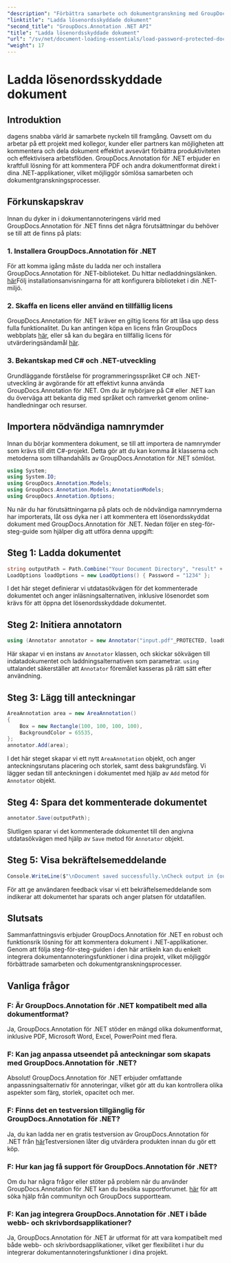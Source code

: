 ```yaml
---
"description": "Förbättra samarbete och dokumentgranskning med GroupDocs.Annotation för .NET. Kommentera PDF och mer sömlöst i dina .NET-appar."
"linktitle": "Ladda lösenordsskyddade dokument"
"second_title": "GroupDocs.Annotation .NET API"
"title": "Ladda lösenordsskyddade dokument"
"url": "/sv/net/document-loading-essentials/load-password-protected-documents/"
"weight": 17
---
```


# Ladda lösenordsskyddade dokument

## Introduktion
dagens snabba värld är samarbete nyckeln till framgång. Oavsett om du arbetar på ett projekt med kollegor, kunder eller partners kan möjligheten att kommentera och dela dokument effektivt avsevärt förbättra produktiviteten och effektivisera arbetsflöden. GroupDocs.Annotation för .NET erbjuder en kraftfull lösning för att kommentera PDF och andra dokumentformat direkt i dina .NET-applikationer, vilket möjliggör sömlösa samarbeten och dokumentgranskningsprocesser.
## Förkunskapskrav
Innan du dyker in i dokumentannoteringens värld med GroupDocs.Annotation för .NET finns det några förutsättningar du behöver se till att de finns på plats:
### 1. Installera GroupDocs.Annotation för .NET
För att komma igång måste du ladda ner och installera GroupDocs.Annotation för .NET-biblioteket. Du hittar nedladdningslänken. [här](https://releases.groupdocs.com/annotation/net/)Följ installationsanvisningarna för att konfigurera biblioteket i din .NET-miljö.
### 2. Skaffa en licens eller använd en tillfällig licens
GroupDocs.Annotation för .NET kräver en giltig licens för att låsa upp dess fulla funktionalitet. Du kan antingen köpa en licens från GroupDocs webbplats [här](https://purchase.groupdocs.com/buy), eller så kan du begära en tillfällig licens för utvärderingsändamål [här](https://purchase.groupdocs.com/temporary-license/).
### 3. Bekantskap med C# och .NET-utveckling
Grundläggande förståelse för programmeringsspråket C# och .NET-utveckling är avgörande för att effektivt kunna använda GroupDocs.Annotation för .NET. Om du är nybörjare på C# eller .NET kan du överväga att bekanta dig med språket och ramverket genom online-handledningar och resurser.

## Importera nödvändiga namnrymder
Innan du börjar kommentera dokument, se till att importera de namnrymder som krävs till ditt C#-projekt. Detta gör att du kan komma åt klasserna och metoderna som tillhandahålls av GroupDocs.Annotation för .NET sömlöst.
```csharp
using System;
using System.IO;
using GroupDocs.Annotation.Models;
using GroupDocs.Annotation.Models.AnnotationModels;
using GroupDocs.Annotation.Options;
```

Nu när du har förutsättningarna på plats och de nödvändiga namnrymderna har importerats, låt oss dyka ner i att kommentera ett lösenordsskyddat dokument med GroupDocs.Annotation för .NET. Nedan följer en steg-för-steg-guide som hjälper dig att utföra denna uppgift:
## Steg 1: Ladda dokumentet
```csharp
string outputPath = Path.Combine("Your Document Directory", "result" + Path.GetExtension("input.pdf"));
LoadOptions loadOptions = new LoadOptions() { Password = "1234" };
```
I det här steget definierar vi utdatasökvägen för det kommenterade dokumentet och anger inläsningsalternativen, inklusive lösenordet som krävs för att öppna det lösenordsskyddade dokumentet.
## Steg 2: Initiera annotatorn
```csharp
using (Annotator annotator = new Annotator("input.pdf"_PROTECTED, loadOptions))
```
Här skapar vi en instans av `Annotator` klassen, och skickar sökvägen till indatadokumentet och laddningsalternativen som parametrar. `using` uttalandet säkerställer att `Annotator` föremålet kasseras på rätt sätt efter användning.
## Steg 3: Lägg till anteckningar
```csharp
AreaAnnotation area = new AreaAnnotation()
{
    Box = new Rectangle(100, 100, 100, 100),
    BackgroundColor = 65535,
};
annotator.Add(area);
```
I det här steget skapar vi ett nytt `AreaAnnotation` objekt, och anger anteckningsrutans placering och storlek, samt dess bakgrundsfärg. Vi lägger sedan till anteckningen i dokumentet med hjälp av `Add` metod för `Annotator` objekt.
## Steg 4: Spara det kommenterade dokumentet
```csharp
annotator.Save(outputPath);
```
Slutligen sparar vi det kommenterade dokumentet till den angivna utdatasökvägen med hjälp av `Save` metod för `Annotator` objekt.
## Steg 5: Visa bekräftelsemeddelande
```csharp
Console.WriteLine($"\nDocument saved successfully.\nCheck output in {outputPath}.");
```
För att ge användaren feedback visar vi ett bekräftelsemeddelande som indikerar att dokumentet har sparats och anger platsen för utdatafilen.

## Slutsats
Sammanfattningsvis erbjuder GroupDocs.Annotation för .NET en robust och funktionsrik lösning för att kommentera dokument i .NET-applikationer. Genom att följa steg-för-steg-guiden i den här artikeln kan du enkelt integrera dokumentannoteringsfunktioner i dina projekt, vilket möjliggör förbättrade samarbeten och dokumentgranskningsprocesser.
## Vanliga frågor
### F: Är GroupDocs.Annotation för .NET kompatibelt med alla dokumentformat?
Ja, GroupDocs.Annotation för .NET stöder en mängd olika dokumentformat, inklusive PDF, Microsoft Word, Excel, PowerPoint med flera.
### F: Kan jag anpassa utseendet på anteckningar som skapats med GroupDocs.Annotation för .NET?
Absolut! GroupDocs.Annotation för .NET erbjuder omfattande anpassningsalternativ för annoteringar, vilket gör att du kan kontrollera olika aspekter som färg, storlek, opacitet och mer.
### F: Finns det en testversion tillgänglig för GroupDocs.Annotation för .NET?
Ja, du kan ladda ner en gratis testversion av GroupDocs.Annotation för .NET från [här](https://releases.groupdocs.com/)Testversionen låter dig utvärdera produkten innan du gör ett köp.
### F: Hur kan jag få support för GroupDocs.Annotation för .NET?
Om du har några frågor eller stöter på problem när du använder GroupDocs.Annotation för .NET kan du besöka supportforumet. [här](https://forum.groupdocs.com/c/annotation/10) för att söka hjälp från communityn och GroupDocs supportteam.
### F: Kan jag integrera GroupDocs.Annotation för .NET i både webb- och skrivbordsapplikationer?
Ja, GroupDocs.Annotation för .NET är utformat för att vara kompatibelt med både webb- och skrivbordsapplikationer, vilket ger flexibilitet i hur du integrerar dokumentannoteringsfunktioner i dina projekt.